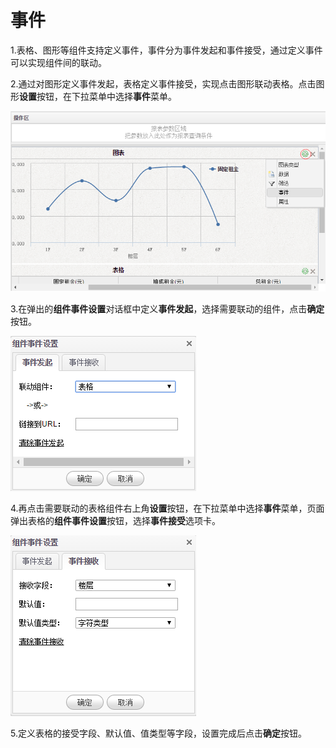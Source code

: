 # 事件

1.表格、图形等组件支持定义事件，事件分为事件发起和事件接受，通过定义事件可以实现组件间的联动。

2.通过对图形定义事件发起，表格定义事件接受，实现点击图形联动表格。点击图形**设置**按钮，在下拉菜单中选择**事件**菜单。

![](/assets/import57.png)

3.在弹出的**组件事件设置**对话框中定义**事件发起**，选择需要联动的组件，点击**确定**按钮。

![](/assets/import58.png)

4.再点击需要联动的表格组件右上角**设置**按钮，在下拉菜单中选择**事件**菜单，页面弹出表格的**组件事件设置**按钮，选择**事件接受**选项卡。

![](/assets/import59.png)

5.定义表格的接受字段、默认值、值类型等字段，设置完成后点击**确定**按钮。

